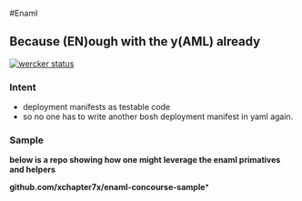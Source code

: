 #Enaml
## Because (EN)ough with the y(AML) already

[![wercker status](https://app.wercker.com/status/598e34535cfd9cb173a1bdb633c9005b/s/master "wercker status")](https://app.wercker.com/project/bykey/598e34535cfd9cb173a1bdb633c9005b)

### Intent
- deployment manifests as testable code
- so no one has to write another bosh deployment manifest in yaml again.

### Sample

**below is a repo showing how one might leverage the enaml primatives and
helpers**

**github.com/xchapter7x/enaml-concourse-sample***

